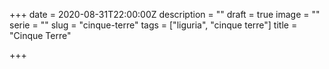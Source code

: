 +++
date = 2020-08-31T22:00:00Z
description = ""
draft = true
image = ""
serie = ""
slug = "cinque-terre"
tags = ["liguria", "cinque terre"]
title = "Cinque Terre"

+++
